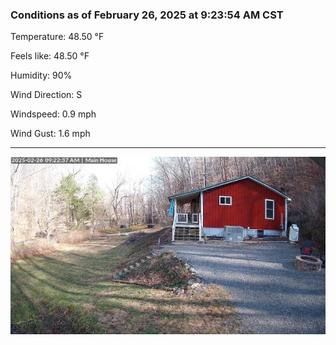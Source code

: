 ### Conditions as of February 26, 2025 at 9:23:54 AM CST 

Temperature: 48.50 &deg;F

Feels like: 48.50 &deg;F

Humidity: 90%

Wind Direction: S

Windspeed: 0.9 mph

Wind Gust: 1.6 mph

---

<img src="./images/latest.jpeg"/>


